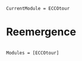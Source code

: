 ```@meta
CurrentModule = ECCOtour
```

# Reemergence

```@index
```

```@autodocs
Modules = [ECCOtour]
```
